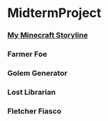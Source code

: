 # MidtermProject

### [My Minecraft Storyline](Storyline.md)
### Farmer Foe
### Golem Generator
### Lost Librarian
### Fletcher Fiasco
